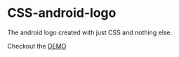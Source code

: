 # CSS-android-logo

<p>The android logo created with just CSS and nothing else.</p>

Checkout the <a href="https://subhban01.github.io/android-happy/">DEMO</a>